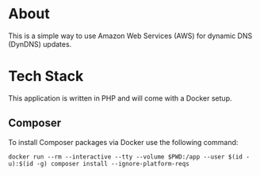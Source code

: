# About
This is a simple way to use Amazon Web Services (AWS) for dynamic DNS (DynDNS) updates.

# Tech Stack
This application is written in PHP and will come with a Docker setup.

## Composer
To install Composer packages via Docker use the following command:
```
docker run --rm --interactive --tty --volume $PWD:/app --user $(id -u):$(id -g) composer install --ignore-platform-reqs
```
